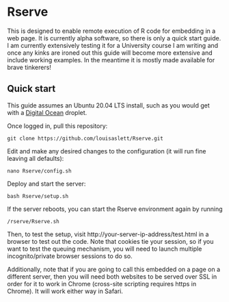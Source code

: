 # Rserve

This is designed to enable remote execution of R code for embedding in a web page.  It is currently alpha software, so there is only a quick start guide.  I am currently extensively testing it for a University course I am writing and once any kinks are ironed out this guide will become more extensive and include working examples.  In the meantime it is mostly made available for brave tinkerers!

## Quick start

This guide assumes an Ubuntu 20.04 LTS install, such as you would get with a [Digital Ocean](https://www.digitalocean.com/) droplet.

Once logged in, pull this repository:

```{bash}
git clone https://github.com/louisaslett/Rserve.git
```

Edit and make any desired changes to the configuration (it will run fine leaving all defaults):

```{bash}
nano Rserve/config.sh
```

Deploy and start the server:

```{bash}
bash Rserve/setup.sh
```

If the server reboots, you can start the Rserve environment again by running

```{bash}
/rserve/Rserve.sh
```

Then, to test the setup, visit http://your-server-ip-address/test.html in a browser to test out the code.  Note that cookies tie your session, so if you want to test the queuing mechanism, you will need to launch multiple incognito/private browser sessions to do so.

Additionally, note that if you are going to call this embedded on a page on a different server, then you will need both websites to be served over SSL in order for it to work in Chrome (cross-site scripting requires https in Chrome).  It will work either way in Safari.
